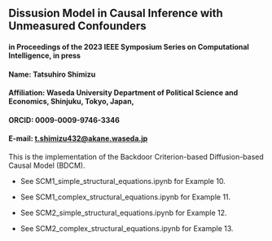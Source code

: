 ## Dissusion Model in Causal Inference with Unmeasured Confounders
#### in Proceedings of the 2023 IEEE Symposium Series on Computational Intelligence, in press
#### Name: Tatsuhiro Shimizu
#### Affiliation: Waseda University Department of Political Science and Economics, Shinjuku, Tokyo, Japan, 
#### ORCID: 0009-0009-9746-3346
#### E-mail: t.shimizu432@akane.waseda.jp

This is the implementation of the Backdoor Criterion-based Diffusion-based Causal Model (BDCM). 

- See SCM1_simple_structural_equations.ipynb for Example 10.

- See SCM1_complex_structural_equations.ipynb for Example 11.

- See SCM2_simple_structural_equations.ipynb for Example 12.

- See SCM2_complex_structural_equations.ipynb for Example 13.

